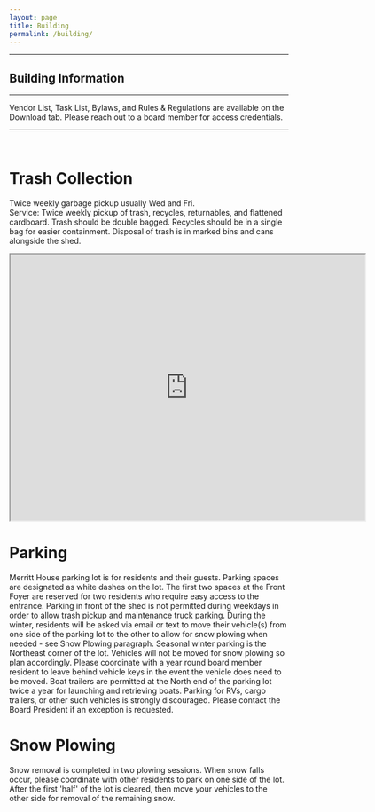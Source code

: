 ```yaml
---
layout: page
title: Building
permalink: /building/
---
```



<hr>
<h2> Building Information</h2>
<hr>
<p> Vendor List, Task List, Bylaws, and Rules & Regulations are available on the Download tab. Please reach out to a board member for access credentials. </p>
<hr>
<br>
<h1>Trash Collection</h1>
<p>Twice weekly garbage pickup usually Wed and Fri.
	<br>
Service: Twice weekly pickup of trash, recycles, returnables, and flattened cardboard. Trash
should be double bagged. Recycles should be in a single bag for easier containment. Disposal of
trash is in marked bins and cans alongside the shed.</p>
<iframe src="https://drive.google.com/file/d/1pTm3o_28-fcXpnvxOdMJ1dVxrTvDyEEb/preview" width="640" height="480" allow="autoplay"></iframe>
<h1>Parking</h1>
<p> Merritt House parking lot is for residents and their guests. Parking spaces are designated as white dashes on the lot. The first two spaces at the Front Foyer are reserved for two residents who require easy access to the entrance. Parking in front of the shed is not permitted during weekdays in order to allow trash pickup and maintenance truck parking. During the winter, residents will be asked via email or text to move their vehicle(s) from one side of the parking lot to the other to allow for snow plowing when needed - see Snow Plowing paragraph. Seasonal winter parking is the Northeast corner of the lot. Vehicles will not be moved for snow plowing so plan accordingly. Please coordinate with a year round board member resident to leave behind vehicle keys in the event the vehicle does need to be moved.  Boat trailers are permitted at the North end of the parking lot twice a year for launching and retrieving boats. Parking for RVs, cargo trailers, or other such vehicles is strongly discouraged. Please contact the Board President if an exception is requested.  </p>
<h1>Snow Plowing</h1>
<p> Snow removal is completed in two plowing sessions. When snow falls occur, please coordinate with other residents to park on one side of the lot. After the first 'half' of the lot is cleared, then move your vehicles to the other side for removal of the remaining snow. </p>



